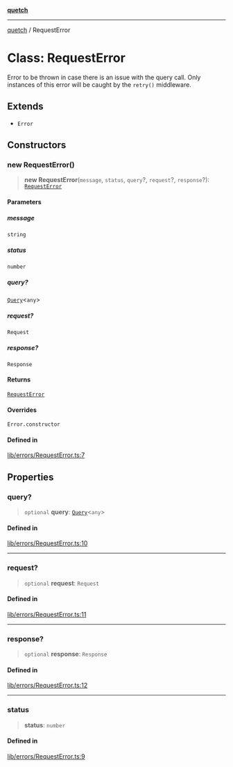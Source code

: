 [**quetch**](../README.md)

***

[quetch](../README.md) / RequestError

# Class: RequestError

Error to be thrown in case there is an issue with the query call. Only instances of this error will be caught by the `retry()` middleware.

## Extends

- `Error`

## Constructors

### new RequestError()

> **new RequestError**(`message`, `status`, `query`?, `request`?, `response`?): [`RequestError`](RequestError.md)

#### Parameters

##### message

`string`

##### status

`number`

##### query?

[`Query`](../type-aliases/Query.md)\<`any`\>

##### request?

`Request`

##### response?

`Response`

#### Returns

[`RequestError`](RequestError.md)

#### Overrides

`Error.constructor`

#### Defined in

[lib/errors/RequestError.ts:7](https://github.com/nevoland/quetch/blob/3b1cd3aac672a1a4d2ad52892d4fa09995f51627/lib/errors/RequestError.ts#L7)

## Properties

### query?

> `optional` **query**: [`Query`](../type-aliases/Query.md)\<`any`\>

#### Defined in

[lib/errors/RequestError.ts:10](https://github.com/nevoland/quetch/blob/3b1cd3aac672a1a4d2ad52892d4fa09995f51627/lib/errors/RequestError.ts#L10)

***

### request?

> `optional` **request**: `Request`

#### Defined in

[lib/errors/RequestError.ts:11](https://github.com/nevoland/quetch/blob/3b1cd3aac672a1a4d2ad52892d4fa09995f51627/lib/errors/RequestError.ts#L11)

***

### response?

> `optional` **response**: `Response`

#### Defined in

[lib/errors/RequestError.ts:12](https://github.com/nevoland/quetch/blob/3b1cd3aac672a1a4d2ad52892d4fa09995f51627/lib/errors/RequestError.ts#L12)

***

### status

> **status**: `number`

#### Defined in

[lib/errors/RequestError.ts:9](https://github.com/nevoland/quetch/blob/3b1cd3aac672a1a4d2ad52892d4fa09995f51627/lib/errors/RequestError.ts#L9)
